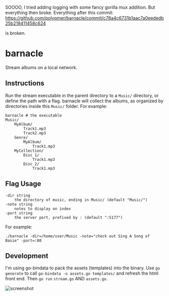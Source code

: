 SOOOO, I tried adding logging with some fancy gorilla mux addition. But everything then broke. Everything after this commit: 
https://github.com/polypmer/barnacle/commit/c78a4c6731b1aac7a0eededb25b218411458c624

is broken.


# barnacle

Stream albums on a local network.

## Instructions
Run the stream executable in the parent directory to a `Music/` directory, or define the path with a flag. barnacle will collect the albums, as organized by directories inside this `Music/` folder. For example:

    barnacle # the executable
	Music/
	    MyAlbum/
		    Track1.mp3
			Track2.mp3
		Genre/
			MyAlbum/
				Track1.mp3
        MyCollection/
		    Disc 1/
			    Track1.mp3
			Disc 2/
				Track1.mp3

## Flag Usage

    -dir string
    	the directory of music, ending in Music/ (default "Music/")
    -note string
        notes to display on index
    -port string
    	the server port, prefixed by : (default ":5177")

For example:

	./barnacle -dir=/home/user/Music -note="check out Sing A Song of Basie" -port=:80

## Development
I'm using go-bindata to pack the assets (templates) into the binary. Use `go generate` to call `go-bindata -o assets.go templates/` and refresh the html front end. Then `go run` `stream.go` AND `assets.go`.


![screenshot](http://polypmer.github.io/img/barnacle.png "Screeshot")
